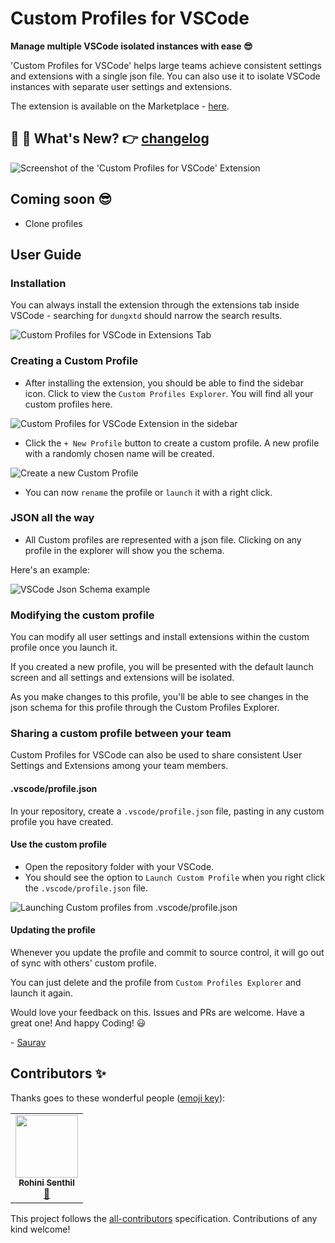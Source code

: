 # Custom Profiles for VSCode

**Manage multiple VSCode isolated instances with ease 😎**

'Custom Profiles for VSCode' helps large teams achieve consistent settings and extensions with a single json file. You can also use it to isolate VSCode instances with separate user settings and extensions.

The extension is available on the Marketplace - [here](https://marketplace.visualstudio.com/items?itemName=dungxtd.vscode-manager).

## 🎉 🥳 What's New?  👉 [changelog ](./changelog.md)

![Screenshot of the 'Custom Profiles for VSCode' Extension](https://user-images.githubusercontent.com/9134050/127419219-aac7e8f6-e7d0-44ea-b50f-5ec2ef3cea15.png)

## Coming soon 😎
- Clone profiles

## User Guide

### Installation

You can always install the extension through the extensions tab inside VSCode - searching for `dungxtd` should narrow the search results.

![Custom Profiles for VSCode in Extensions Tab](https://user-images.githubusercontent.com/9134050/127419133-7723f583-69bc-4bf5-85e3-e2d89400d929.png)

### Creating a Custom Profile

- After installing the extension, you should be able to find the sidebar icon. Click to view the `Custom Profiles Explorer`. You will find all your custom profiles here.

![Custom Profiles for VSCode Extension in the sidebar](https://user-images.githubusercontent.com/9134050/127419130-168cd5f3-2393-469e-b8cf-625f5fdb973f.png)

- Click the `+ New Profile` button to create a custom profile. A new profile with a randomly chosen name will be created.

![Create a new Custom Profile](https://user-images.githubusercontent.com/9134050/127419119-8cec5961-b66d-4c7d-bf37-a72aefbc60ef.png)

- You can now `rename` the profile or `launch` it with a right click.

### JSON all the way

- All Custom profiles are represented with a json file. Clicking on any profile in the explorer will show you the schema.

Here's an example: 

![VSCode Json Schema example](https://user-images.githubusercontent.com/9134050/127419864-83f1650c-7bd6-4c91-b7fe-4fc7a9e1e776.png)

### Modifying the custom profile

You can modify all user settings and install extensions within the custom profile once you launch it. 

If you created a new profile, you will be presented with the default launch screen and all settings and extensions will be isolated.

As you make changes to this profile, you'll be able to see changes in the json schema for this profile through the Custom Profiles Explorer.
### Sharing a custom profile between your team
Custom Profiles for VSCode can also be used to share consistent User Settings and Extensions among your team members.

#### .vscode/profile.json
In your repository, create a `.vscode/profile.json` file, pasting in any custom profile you have created.

#### Use the custom profile
- Open the repository folder with your VSCode. 
- You should see the option to `Launch Custom Profile` when you right click the `.vscode/profile.json` file.

![Launching Custom profiles from .vscode/profile.json](https://user-images.githubusercontent.com/9134050/127419846-bab37cf7-ddfb-46e5-9325-f373b9d8621b.png)

#### Updating the profile

Whenever you update the profile and commit to source control, it will go out of sync with others' custom profile. 

You can just delete and the profile from `Custom Profiles Explorer` and launch it again.

Would love your feedback on this. Issues and PRs are welcome. Have a great one! And happy Coding! 😃 

\- [Saurav](https://twitter.com/dungxtd)
## Contributors ✨

Thanks goes to these wonderful people ([emoji key](https://allcontributors.org/docs/en/emoji-key)):

<!-- ALL-CONTRIBUTORS-LIST:START - Do not remove or modify this section -->
<!-- prettier-ignore-start -->
<!-- markdownlint-disable -->
<table>
  <tr>
    <td align="center"><a href="https://rohinivsenthil.github.io"><img src="https://avatars.githubusercontent.com/u/42040329?v=4?s=100" width="100px;" alt=""/><br /><sub><b>Rohini Senthil</b></sub></a><br /><a href="https://github.com/dungxtd/vscode-manager/issues?q=author%3Arohinivsenthil" title="Bug reports">🐛</a></td>
  </tr>
</table>

<!-- markdownlint-restore -->
<!-- prettier-ignore-end -->

<!-- ALL-CONTRIBUTORS-LIST:END -->

This project follows the [all-contributors](https://github.com/all-contributors/all-contributors) specification. Contributions of any kind welcome!